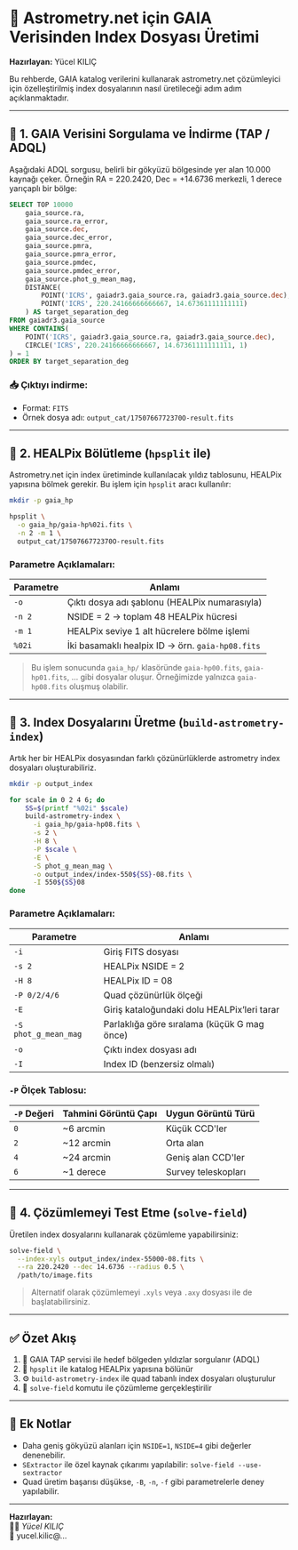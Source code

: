 # 🌌 Astrometry.net için GAIA Verisinden Index Dosyası Üretimi  
**Hazırlayan:** Yücel KILIÇ  

Bu rehberde, GAIA katalog verilerini kullanarak astrometry.net çözümleyici için özelleştirilmiş index dosyalarının nasıl üretileceği adım adım açıklanmaktadır.

---

## 🔹 1. GAIA Verisini Sorgulama ve İndirme (TAP / ADQL)

Aşağıdaki ADQL sorgusu, belirli bir gökyüzü bölgesinde yer alan 10.000 kaynağı çeker. Örneğin RA = 220.2420, Dec = +14.6736 merkezli, 1 derece yarıçaplı bir bölge:

```sql
SELECT TOP 10000 
    gaia_source.ra,
    gaia_source.ra_error,
    gaia_source.dec,
    gaia_source.dec_error,
    gaia_source.pmra,
    gaia_source.pmra_error,
    gaia_source.pmdec,
    gaia_source.pmdec_error,
    gaia_source.phot_g_mean_mag,
    DISTANCE(
        POINT('ICRS', gaiadr3.gaia_source.ra, gaiadr3.gaia_source.dec),
        POINT('ICRS', 220.24166666666667, 14.67361111111111)
    ) AS target_separation_deg
FROM gaiadr3.gaia_source
WHERE CONTAINS(
    POINT('ICRS', gaiadr3.gaia_source.ra, gaiadr3.gaia_source.dec),
    CIRCLE('ICRS', 220.24166666666667, 14.67361111111111, 1)
) = 1
ORDER BY target_separation_deg
```

### 📥 Çıktıyı indirme:

- Format: `FITS`
- Örnek dosya adı: `output_cat/1750766772370O-result.fits`

---

## 🔹 2. HEALPix Bölütleme (`hpsplit` ile)

Astrometry.net için index üretiminde kullanılacak yıldız tablosunu, HEALPix yapısına bölmek gerekir. Bu işlem için `hpsplit` aracı kullanılır:

```bash
mkdir -p gaia_hp

hpsplit \
  -o gaia_hp/gaia-hp%02i.fits \
  -n 2 -m 1 \
  output_cat/1750766772370O-result.fits
```

### Parametre Açıklamaları:

| Parametre | Anlamı |
|-----------|--------|
| `-o`      | Çıktı dosya adı şablonu (HEALPix numarasıyla) |
| `-n 2`    | NSIDE = 2 → toplam 48 HEALPix hücresi |
| `-m 1`    | HEALPix seviye 1 alt hücrelere bölme işlemi |
| `%02i`    | İki basamaklı healpix ID → örn. `gaia-hp08.fits` |

> Bu işlem sonucunda `gaia_hp/` klasöründe `gaia-hp00.fits`, `gaia-hp01.fits`, ... gibi dosyalar oluşur. Örneğimizde yalnızca `gaia-hp08.fits` oluşmuş olabilir.

---

## 🔹 3. Index Dosyalarını Üretme (`build-astrometry-index`)

Artık her bir HEALPix dosyasından farklı çözünürlüklerde astrometry index dosyaları oluşturabiliriz.

```bash
mkdir -p output_index

for scale in 0 2 4 6; do
    SS=$(printf "%02i" $scale)
    build-astrometry-index \
      -i gaia_hp/gaia-hp08.fits \
      -s 2 \
      -H 8 \
      -P $scale \
      -E \
      -S phot_g_mean_mag \
      -o output_index/index-550${SS}-08.fits \
      -I 550${SS}08
done
```

### Parametre Açıklamaları:

| Parametre                     | Anlamı |
|-------------------------------|--------|
| `-i`                          | Giriş FITS dosyası |
| `-s 2`                        | HEALPix NSIDE = 2 |
| `-H 8`                        | HEALPix ID = 08 |
| `-P 0/2/4/6`                  | Quad çözünürlük ölçeği |
| `-E`                          | Giriş kataloğundaki dolu HEALPix’leri tarar |
| `-S phot_g_mean_mag`         | Parlaklığa göre sıralama (küçük G mag önce) |
| `-o`                          | Çıktı index dosyası adı |
| `-I`                          | Index ID (benzersiz olmalı) |

### `-P` Ölçek Tablosu:

| `-P` Değeri | Tahmini Görüntü Çapı | Uygun Görüntü Türü       |
|-------------|----------------------|---------------------------|
| `0`         | ~6 arcmin            | Küçük CCD'ler             |
| `2`         | ~12 arcmin           | Orta alan                 |
| `4`         | ~24 arcmin           | Geniş alan CCD'ler        |
| `6`         | ~1 derece            | Survey teleskopları       |

---

## 🔹 4. Çözümlemeyi Test Etme (`solve-field`)

Üretilen index dosyalarını kullanarak çözümleme yapabilirsiniz:

```bash
solve-field \
  --index-xyls output_index/index-55000-08.fits \
  --ra 220.2420 --dec 14.6736 --radius 0.5 \
  /path/to/image.fits
```

> Alternatif olarak çözümlemeyi `.xyls` veya `.axy` dosyası ile de başlatabilirsiniz.

---

## ✅ Özet Akış

1. 📡 GAIA TAP servisi ile hedef bölgeden yıldızlar sorgulanır (ADQL)
2. 🧩 `hpsplit` ile katalog HEALPix yapısına bölünür
3. ⚙️ `build-astrometry-index` ile quad tabanlı index dosyaları oluşturulur
4. 🔭 `solve-field` komutu ile çözümleme gerçekleştirilir

---

## 📌 Ek Notlar

- Daha geniş gökyüzü alanları için `NSIDE=1`, `NSIDE=4` gibi değerler denenebilir.
- `SExtractor` ile özel kaynak çıkarımı yapılabilir: `solve-field --use-sextractor`
- Quad üretim başarısı düşükse, `-B`, `-n`, `-f` gibi parametrelerle deney yapılabilir.

---

**Hazırlayan:**  
🧑‍🚀 *Yücel KILIÇ*  
📧 yucel.kilic@...
